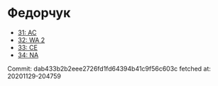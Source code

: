 # Федорчук
- [31: AC](31.md)
- [32: WA 2](32.md)
- [33: CE](33.md)
- [34: NA](34.md)

Commit: dab433b2b2eee2726fd1fd64394b41c9f56c603c
 fetched at: 20201129-204759
